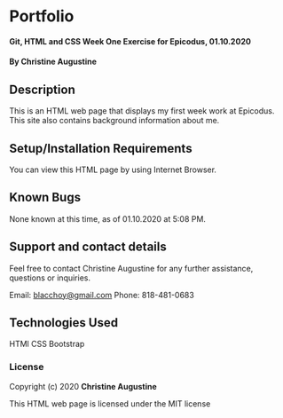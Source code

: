 # Portfolio

#### Git, HTML and CSS Week One Exercise for Epicodus, 01.10.2020

#### **By Christine Augustine**

## Description

This is an HTML web page that displays my first week work at Epicodus. This site also contains background information about me. 

## Setup/Installation Requirements

You can view this HTML page by using Internet Browser.

## Known Bugs

None known at this time, as of 01.10.2020 at 5:08 PM. 

## Support and contact details

Feel free to contact Christine Augustine for any further assistance, questions or inquiries. 

Email: blacchoy@gmail.com
Phone: 818-481-0683

## Technologies Used

HTMl
CSS
Bootstrap

### License

Copyright (c) 2020 **Christine Augustine**

This HTML web page is licensed under the MIT license